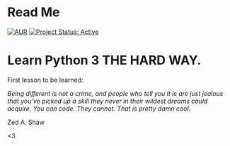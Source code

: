 # Read Me

[![AUR](https://img.shields.io/aur/license/yaourt.svg)](https://github.com/lgeurts/LPTHW) [![Project Status: Active](http://www.repostatus.org/badges/latest/active.svg)](http://www.repostatus.org/#active)

# Learn Python 3 THE HARD WAY.

First lesson to be learned:

*Being different is not a crime, and people who tell you it is are just jealous that you've picked up a skill they never in their wildest dreams could acquire. You can code. They cannot. That is pretty damn cool.*

Zed A. Shaw

<3
